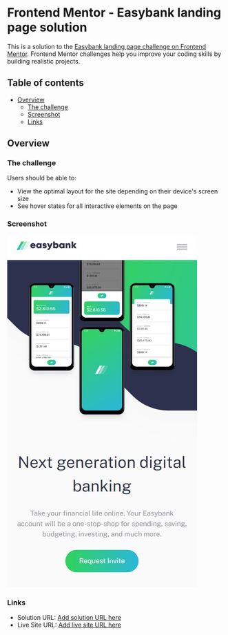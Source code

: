 # Frontend Mentor - Easybank landing page solution

This is a solution to the [Easybank landing page challenge on Frontend Mentor](https://www.frontendmentor.io/challenges/easybank-landing-page-WaUhkoDN). Frontend Mentor challenges help you improve your coding skills by building realistic projects.

## Table of contents

- [Overview](#overview)
  - [The challenge](#the-challenge)
  - [Screenshot](#screenshot)
  - [Links](#links)

## Overview

### The challenge

Users should be able to:

- View the optimal layout for the site depending on their device's screen size
- See hover states for all interactive elements on the page

### Screenshot

![](./images/screenshot.jpg)

### Links

- Solution URL: [Add solution URL here](https://www.frontendmentor.io/solutions/frontend-mentor-easybank-landing-page-html-css-js-Il0qD72u_E)
- Live Site URL: [Add live site URL here](https://rafalkrawczuk.github.io/Frontend-Mentor-Easybank-landing-page-HTML-CSS-JS/)
